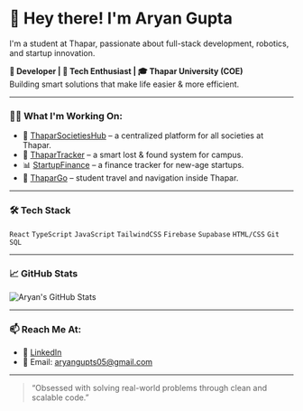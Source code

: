 # 👋 Hey there! I'm Aryan Gupta
I'm a student at Thapar, passionate about full-stack development, robotics, and startup innovation.

**🚀 Developer | 🧠 Tech Enthusiast | 🎓 Thapar University (COE)**  
Building smart solutions that make life easier & more efficient.

---

### 🧑‍💻 What I'm Working On:
- 🔗 [ThaparSocietiesHub](https://github.com/aryanorastar/ThaparSocitiesHub) – a centralized platform for all societies at Thapar.
- 🧭 [ThaparTracker](https://github.com/aryanorastar/ThaparTracker) – a smart lost & found system for campus.
- 📊 [StartupFinance](https://github.com/aryanorastar/StartupFinance) – a finance tracker for new-age startups.
- 🚀 [ThaparGo](https://github.com/aryanorastar/ThaparGo) – student travel and navigation inside Thapar.

---

### 🛠 Tech Stack
`React` `TypeScript` `JavaScript` `TailwindCSS` `Firebase` `Supabase` `HTML/CSS` `Git` `SQL`

---

### 📈 GitHub Stats

![Aryan's GitHub Stats](https://github-readme-stats.vercel.app/api?username=aryanorastar&show_icons=true&theme=radical)

---

### 📫 Reach Me At:
- 💼 [LinkedIn](https://www.linkedin.com/in/aryan-gupta-72a532211)
- 📧 Email: aryangupts05@gmail.com

---

> “Obsessed with solving real-world problems through clean and scalable code.”

